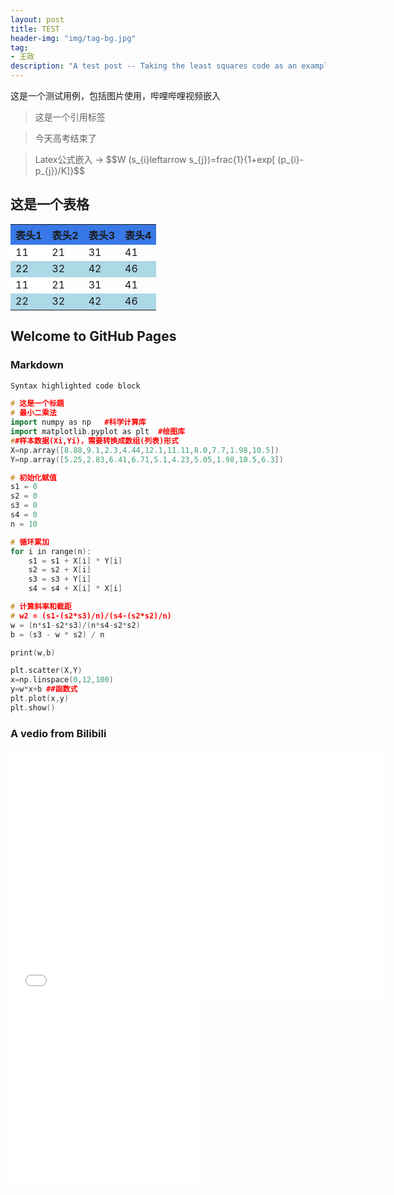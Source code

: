 ```yaml
---
layout: post
title: TEST
header-img: "img/tag-bg.jpg"
tag:
- 王政
description: "A test post -- Taking the least squares code as an example"
---
```


这是一个测试用例，包括图片使用，哔哩哔哩视频嵌入


<blockquote>
这是一个引用标签
</blockquote>
<blockquote>
今天高考结束了
</blockquote>

<blockquote>
Latex公式嵌入 → $$W (s_{i}leftarrow s_{j})=frac{1}{1+exp[ (p_{i}-p_{j})/K]}$$
</blockquote>

## 这是一个表格

<table>
    <tr>
        <th bgcolor="#3879e7">表头1</th>
        <th bgcolor="#3879e7">表头2</th>
        <th bgcolor="#3879e7">表头3</th>
        <th bgcolor="#3879e7">表头4</th>
    </tr>
    <tr>
        <td bgcolor="white">11</td>
        <td >21</td>
        <td>31</td>
        <td >41</td>
    </tr>
    <tr>
        <td bgcolor="lightblue">22</td>
        <td bgcolor="lightblue">32</td>
        <td bgcolor="lightblue">42</td>
        <td bgcolor=" #add8e6">46</td>
    </tr>
    <tr>
        <td bgcolor="white">11</td>
        <td >21</td>
        <td>31</td>
        <td >41</td>
    </tr>
    <tr>
        <td bgcolor="lightblue">22</td>
        <td bgcolor="lightblue">32</td>
        <td bgcolor="lightblue">42</td>
        <td bgcolor=" #add8e6">46</td>
    </tr>
</table>


## Welcome to GitHub Pages

### Markdown

```cpp
Syntax highlighted code block

# 这是一个标题
# 最小二乘法
import numpy as np   #科学计算库
import matplotlib.pyplot as plt  #绘图库
##样本数据(Xi,Yi)，需要转换成数组(列表)形式
X=np.array([8.88,9.1,2.3,4.44,12.1,11.11,8.0,7.7,1.98,10.5])
Y=np.array([5.25,2.83,6.41,6.71,5.1,4.23,5.05,1.98,10.5,6.3])

# 初始化赋值
s1 = 0
s2 = 0
s3 = 0
s4 = 0
n = 10

# 循环累加
for i in range(n):
    s1 = s1 + X[i] * Y[i]
    s2 = s2 + X[i]
    s3 = s3 + Y[i]
    s4 = s4 + X[i] * X[i]

# 计算斜率和截距
# w2 = (s1-(s2*s3)/n)/(s4-(s2*s2)/n)
w = (n*s1-s2*s3)/(n*s4-s2*s2)
b = (s3 - w * s2) / n

print(w,b)

plt.scatter(X,Y)
x=np.linspace(0,12,100)
y=w*x+b ##函数式
plt.plot(x,y)
plt.show()
```

### A vedio from Bilibili
<iframe height="400" width="600" src="//player.bilibili.com/player.html?aid=974361420&bvid=BV1b44y1m7sT&cid=374406761&page=1" scrolling="no" border="0" frameborder="no" framespacing="0" allowfullscreen="true"> </iframe>

<iframe src="//player.bilibili.com/player.html?aid=444505923&bvid=BV1tL411i7cC&cid=1157052210&page=1" scrolling="no" border="0" frameborder="no" framespacing="0" allowfullscreen="true"> </iframe>

<iframe src="//player.bilibili.com/player.html?aid=542778723&bvid=BV1Ci4y1L7ZZ&cid=262729293&page=36" scrolling="no" border="0" frameborder="no" framespacing="0" allowfullscreen="true"> </iframe>
